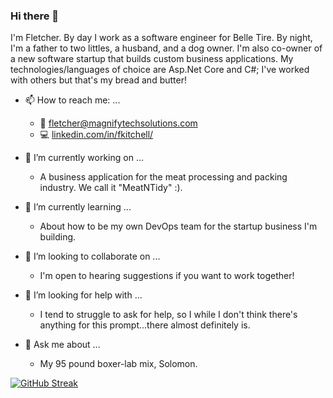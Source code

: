 ### Hi there 👋
I'm Fletcher. By day I work as a software engineer for Belle Tire. By night, I'm a father to two littles, a husband, and a dog owner. I'm also co-owner of a new software startup that builds custom business applications. My technologies/languages of choice are Asp.Net Core and C#; I've worked with others but that's my bread and butter!

- 📫 How to reach me: ...
  - :email: fletcher@magnifytechsolutions.com
  - :computer: <a href="https://www.linkedin.com/in/fkitchell/" target="blank">linkedin.com/in/fkitchell/</a>

- 🔭 I’m currently working on ...
  - A business application for the meat processing and packing industry. We call it "MeatNTidy" :).
- 🌱 I’m currently learning ...
  - About how to be my own DevOps team for the startup business I'm building. 
- 👯 I’m looking to collaborate on ...
  - I'm open to hearing suggestions if you want to work together!
- 🤔 I’m looking for help with ...
  - I tend to struggle to ask for help, so I while I don't think there's anything for this prompt...there almost definitely is.
- 💬 Ask me about ...
  - My 95 pound boxer-lab mix, Solomon.

[![GitHub Streak](https://github-readme-streak-stats.herokuapp.com/?user=fkitchell&theme=dark)](https://git.io/streak-stats)
<!--
**Fkitchell/fkitchell** is a ✨ _special_ ✨ repository because its `README.md` (this file) appears on your GitHub profile.

Here are some ideas to get you started:

- 🔭 I’m currently working on ...
- 🌱 I’m currently learning ...
- 👯 I’m looking to collaborate on ...
- 🤔 I’m looking for help with ...
- 💬 Ask me about ...
- 📫 How to reach me: ...
- ⚡ Fun fact: ...
-->
